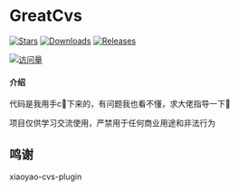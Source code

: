 # GreatCvs

[![Stars](https://img.shields.io/github/stars/greatcvs/greatcvs?color=yellow&label=收藏)](https://github.com/greatcvs)
[![Downloads](https://img.shields.io/github/downloads/greatcvs/greatcvs/total?color=blue&label=下载)](https://github.com/greatcvs)
[![Releases](https://img.shields.io/github/v/release/greatcvs/greatcvs?color=green&label=发行版)](https://github.com/greatcvs)

[![访问量](https://profile-counter.glitch.me/greatcvs/greatcvs/count.svg)](https://github.com/greatcvs)


#### 介绍

代码是我用手c🐉下来的，有问题我也看不懂，求大佬指导一下🎉

项目仅供学习交流使用，严禁用于任何商业用途和非法行为

## 鸣谢
xiaoyao-cvs-plugin


